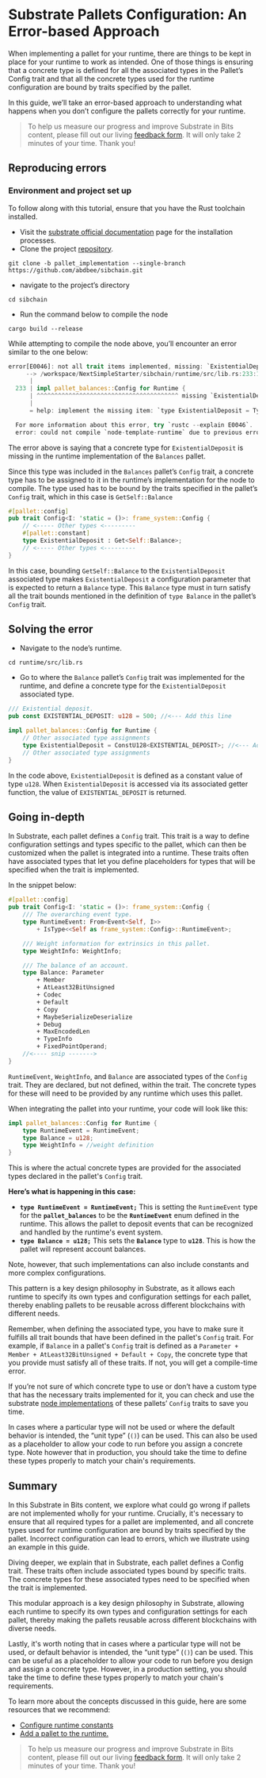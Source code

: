 # Substrate Pallets Configuration: An Error-based Approach

When implementing a pallet for your runtime, there are things to be kept in place for your runtime to work as intended. One of those things is ensuring that a concrete type is defined for all the associated types in the Pallet’s Config trait and that all the concrete types used for the runtime configuration are bound by traits specified by the pallet. 

In this guide, we’ll take an error-based approach to understanding what happens when you don’t configure the pallets correctly for your runtime.

> To help us measure our progress and improve Substrate in Bits content, please fill out our living [feedback form](https://airtable.com/appc45lFGS94WumrY/tblnuIR8lSd4TX7IR/viwqMQuAR6zSDn765?blocks=hide). It will only take 2 minutes of your time. Thank you!


## Reproducing errors

### Environment and project set up

To follow along with this tutorial, ensure that you have the Rust toolchain installed.

- Visit the [substrate official documentation](https://docs.substrate.io/install/) page for the installation processes.
- Clone the project [repository](https://github.com/abdbee/sibchain/tree/pallet_implementation).

```
git clone -b pallet_implementation --single-branch https://github.com/abdbee/sibchain.git
```

- navigate to the project’s directory

```
cd sibchain
```

- Run the command below to compile the node

```
cargo build --release
```

While attempting to compile the node above, you’ll encounter an error similar to the one below:

```rust
error[E0046]: not all trait items implemented, missing: `ExistentialDeposit`
     --> /workspace/NextSimpleStarter/sibchain/runtime/src/lib.rs:233:1
      |
  233 | impl pallet_balances::Config for Runtime {
      | ^^^^^^^^^^^^^^^^^^^^^^^^^^^^^^^^^^^^^^^^ missing `ExistentialDeposit` in implementation
      |
      = help: implement the missing item: `type ExistentialDeposit = Type;`

  For more information about this error, try `rustc --explain E0046`.
  error: could not compile `node-template-runtime` due to previous error
```

The error above is saying that a concrete type for `ExistentialDeposit` is missing in the runtime implementation of the `Balances` pallet. 

Since this type was included in the `Balances` pallet’s `Config` trait, a concrete type has to be assigned to it in the runtime’s implementation for the node to compile. The type used has to be bound by the traits specified in the pallet’s `Config` trait, which in this case is `GetSelf::Balance`

```rust
#[pallet::config]
pub trait Config<I: 'static = ()>: frame_system::Config {
    // <----- Other types <---------
    #[pallet::constant]
    type ExistentialDeposit : Get<Self::Balance>;
    // <----- Other types <---------
}
```

In this case, bounding `GetSelf::Balance` to the `ExistentialDeposit` associated type makes `ExistentialDeposit` a configuration parameter that is expected to return a `Balance` type. This `Balance` type must in turn satisfy all the trait bounds mentioned in the definition of `type Balance` in the pallet’s `Config` trait.

## Solving the error

- Navigate to the node’s runtime.

```
cd runtime/src/lib.rs
```

- Go to where the `Balance` pallet’s `Config` trait was implemented for the runtime, and define a concrete type for the `ExistentialDeposit` associated type.

```rust
/// Existential deposit. 
pub const EXISTENTIAL_DEPOSIT: u128 = 500; //<--- Add this line

impl pallet_balances::Config for Runtime {
    // Other associated type assignments
    type ExistentialDeposit = ConstU128<EXISTENTIAL_DEPOSIT>; //<--- Add this line
    // Other associated type assignments
}
```

In the code above, `ExistentialDeposit` is defined as a constant value of type `u128`. When `ExistentialDeposit` is accessed via its associated getter function, the value of `EXISTENTIAL_DEPOSIT` is returned. 

## Going in-depth

In Substrate, each pallet defines a `Config` trait. This trait is a way to define configuration settings and types specific to the pallet, which can then be customized when the pallet is integrated into a runtime. These traits often have associated types that let you define placeholders for types that will be specified when the trait is implemented.

In the snippet below:

```rust
#[pallet::config]
pub trait Config<I: 'static = ()>: frame_system::Config {
    /// The overarching event type.
    type RuntimeEvent: From<Event<Self, I>>
        + IsType<<Self as frame_system::Config>::RuntimeEvent>;

    /// Weight information for extrinsics in this pallet.
    type WeightInfo: WeightInfo;

    /// The balance of an account.
    type Balance: Parameter
        + Member
        + AtLeast32BitUnsigned
        + Codec
        + Default
        + Copy
        + MaybeSerializeDeserialize
        + Debug
        + MaxEncodedLen
        + TypeInfo
        + FixedPointOperand;
    //<---- snip ------->
}
```

`RuntimeEvent`, `WeightInfo`, and `Balance` are associated types of the `Config` trait. They are declared, but not defined, within the trait. The concrete types for these will need to be provided by any runtime which uses this pallet.

When integrating the pallet into your runtime, your code will look like this:

```rust
impl pallet_balances::Config for Runtime {
	type RuntimeEvent = RuntimeEvent;
	type Balance = u128;
	type WeightInfo = //weight definition
}
```

This is where the actual concrete types are provided for the associated types declared in the pallet's `Config` trait.

**Here’s what is happening in this case:**

- **`type RuntimeEvent = RuntimeEvent;`** This is setting the `RuntimeEvent` type for the **`pallet_balances`** to be the **`RuntimeEvent`** enum defined in the runtime. This allows the pallet to deposit events that can be recognized and handled by the runtime's event system.
- **`type Balance = u128;`** This sets the **`Balance`** type to **`u128`**. This is how the pallet will represent account balances.

Note, however, that such implementations can also include constants and more complex configurations.

This pattern is a key design philosophy in Substrate, as it allows each runtime to specify its own types and configuration settings for each pallet, thereby enabling pallets to be reusable across different blockchains with different needs.

Remember, when defining the associated type, you have to make sure it fulfills all trait bounds that have been defined in the pallet's `Config` trait. For example, if `Balance` in a pallet's `Config` trait is defined as a `Parameter + Member + AtLeast32BitUnsigned + Default + Copy`, the concrete type that you provide must satisfy all of these traits. If not, you will get a compile-time error.

 If you’re not sure of which concrete type to use or don’t have a custom type that has the necessary traits implemented for it, you can check and use the substrate [node implementations](https://github.com/paritytech/substrate/tree/master/bin/node) of these pallets’ `Config` traits to save you time.

In cases where a particular type will not be used or where the default behavior is intended, the “unit type” (`()`) can be used. This can also be used as a placeholder to allow your code to run before you assign a concrete type. Note however that in production, you should take the time to define these types properly to match your chain's requirements.

## Summary

In this Substrate in Bits content, we explore what could go wrong if pallets are not implemented wholly for your runtime. Crucially, it's necessary to ensure that all required types for a pallet are implemented, and all concrete types used for runtime configuration are bound by traits specified by the pallet. Incorrect configuration can lead to errors, which we illustrate using an example in this guide.

Diving deeper, we explain that in Substrate, each pallet defines a Config trait. These traits often include associated types bound by specific traits. The concrete types for these associated types need to be specified when the trait is implemented.

This modular approach is a key design philosophy in Substrate, allowing each runtime to specify its own types and configuration settings for each pallet, thereby making the pallets reusable across different blockchains with diverse needs.

Lastly, it's worth noting that in cases where a particular type will not be used, or default behavior is intended, the “unit type” (`()`) can be used. This can be useful as a placeholder to allow your code to run before you design and assign a concrete type. However, in a production setting, you should take the time to define these types properly to match your chain's requirements.

To learn more about the concepts discussed in this guide, here are some resources that we recommend:

- [Configure runtime constants](https://docs.substrate.io/reference/how-to-guides/basics/configure-runtime-constants/)
- [Add a pallet to the runtime.](https://docs.substrate.io/tutorials/build-application-logic/add-a-pallet/)

> To help us measure our progress and improve Substrate in Bits content, please fill out our living [feedback form](https://airtable.com/appc45lFGS94WumrY/tblnuIR8lSd4TX7IR/viwqMQuAR6zSDn765?blocks=hide). It will only take 2 minutes of your time. Thank you!
